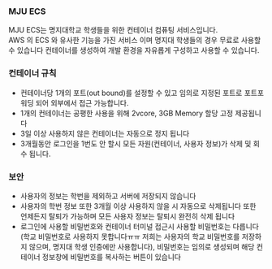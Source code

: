 ### MJU ECS
MJU ECS는 명지대학교 학생들을 위한 컨테이너 컴퓨팅 서비스입니다.  
AWS 의 ECS 와 유사한 기능을 가진 서비스 이며 명지대 학생들의 경우 무료로 사용할 수 있습니다
컨테이너를 생성하여 개발 환경을 자유롭게 구성하고 사용할 수 있습니다.  

### 컨테이너 규칙
- 컨테이너당 1개의 포트(out bound)를 설정할 수 있고 임의로 지정된 포트로 포트포워딩 되어 외부에서 접근 가능합니다.
- 1개의 컨테이너는 공평한 사용을 위해 2vcore, 3GB Memory 할당 고정 제공됩니다
- 3일 이상 사용하지 않은 컨테이너는 자동으로 정지 됩니다
- 3개월동안 로그인을 1번도 안 할시 모든 자원(컨테이너, 사용자 정보)가 삭제 및 회수 됩니다.


### 보안
- 사용자의 정보는 학번을 제외하고 서버에 저장되지 않습니다
- 사용자의 학번 정보 또한 3개월 이상 사용하지 않을 시 자동으로 삭제됩니다 또한 언제든지 탈퇴가 가능하며 모든 사용자 정보는 탈퇴시 완전히 삭제 됩니다
- 로그인에 사용할 비밀번호와 컨테이너 터미널 접근시 사용할 비밀번호는 다릅니다 (학교 비밀번호로 사용하지 못합니다ㅠㅠ 저희는 사용자의 학교 비밀번호를 저장하지 않으며, 명지대 학생 인증에만 사용합니다), 비밀번호는 임의로 생성되며 해당 컨테이너 정보창에 비밀번호를 복사하는 버튼이 있습니다
